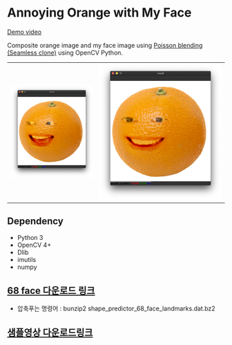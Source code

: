 # Annoying Orange with My Face

[Demo video](https://youtu.be/9VYUXchrMcM)

Composite orange image and my face image using [Poisson blending (Seamless clone)](https://docs.opencv.org/master/df/da0/group__photo__clone.html#ga2bf426e4c93a6b1f21705513dfeca49d) using OpenCV Python.

|   |   |
|---|---|
| ![](result.png) | ![](result2.png) |

## Dependency
- Python 3
- OpenCV 4+
- Dlib
- imutils
- numpy

## [68 face 다운로드 링크](https://github.com/davisking/dlib-models/blob/master/shape_predictor_68_face_landmarks.dat.bz2) 
 - 압축푸는 명령어 : bunzip2 shape_predictor_68_face_landmarks.dat.bz2

## [샘플영상 다운로드링크](https://www.pexels.com/video/food-woman-creative-table-3992591/)
